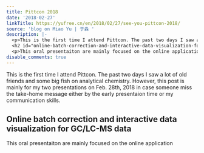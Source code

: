```yaml
---
title: Pittcon 2018
date: '2018-02-27'
linkTitle: https://yufree.cn/en/2018/02/27/see-you-pittcon-2018/
source: 'blog on Miao Yu | 于淼 '
description: |-
  <p>This is the first time I attend Pittcon. The past two days I saw a lot of old friends and some big fish on analytical chemistry. However, this post is mainly for my two presentations on Feb. 28th, 2018 in case someone miss the take-home message either by the early presentaion time or my communication skills.</p>
  <h2 id="online-batch-correction-and-interactive-data-visualization-for-gclc-ms-data">Online batch correction and interactive data visualization for GC/LC-MS data</h2>
  <p>This oral presentaiton are mainly focused on the online application <a href="https://yufreecas.shinyapps.io/xcmsplu ...
disable_comments: true
---
```

<p>This is the first time I attend Pittcon. The past two days I saw a lot of old friends and some big fish on analytical chemistry. However, this post is mainly for my two presentations on Feb. 28th, 2018 in case someone miss the take-home message either by the early presentaion time or my communication skills.</p>
<h2 id="online-batch-correction-and-interactive-data-visualization-for-gclc-ms-data">Online batch correction and interactive data visualization for GC/LC-MS data</h2>
<p>This oral presentaiton are mainly focused on the online application <a href="https://yufreecas.shinyapps.io/xcmsplu ...